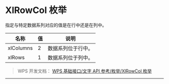 # XlRowCol 枚举

指定与特定数据系列对应的值是在行中还是在列中。

| 名称      | 值  | 说明               |
|-----------|-----|--------------------|
| xlColumns | 2   | 数据系列位于行中。 |
| xlRows    | 1   | 数据系列位于列中。 |

> WPS 开发文档： [WPS 基础接口/文字 API 参考/枚举/XlRowCol 枚举](https://qn.cache.wpscdn.cn/encs/doc/office_v19/topics/WPS%20%E5%9F%BA%E7%A1%80%E6%8E%A5%E5%8F%A3/%E6%96%87%E5%AD%97%20API%20%E5%8F%82%E8%80%83/%E6%9E%9A%E4%B8%BE/XlRowCol%20%E6%9E%9A%E4%B8%BE.html)

------------------------------------------------------------------------
